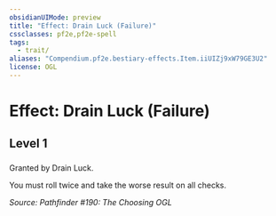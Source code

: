 ```yaml
---
obsidianUIMode: preview
title: "Effect: Drain Luck (Failure)"
cssclasses: pf2e,pf2e-spell
tags:
  - trait/
aliases: "Compendium.pf2e.bestiary-effects.Item.iiUIZj9xW79GE3U2"
license: OGL
---
```

# Effect: Drain Luck (Failure)
## Level 1
### 






Granted by Drain Luck.

You must roll twice and take the worse result on all checks.

*Source: Pathfinder #190: The Choosing*
*OGL*